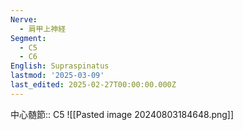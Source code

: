 ```yaml
---
Nerve:
  - 肩甲上神経
Segment:
  - C5
  - C6
English: Supraspinatus
lastmod: '2025-03-09'
last_edited: 2025-02-27T00:00:00.000Z
---
```


中心髄節:: C5
![[Pasted image 20240803184648.png]]
